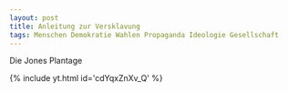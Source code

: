 ```yaml
---
layout: post
title: Anleitung zur Versklavung
tags: Menschen Demokratie Wahlen Propaganda Ideologie Gesellschaft
---
```

Die Jones Plantage

{% include yt.html id='cdYqxZnXv_Q' %}
 
